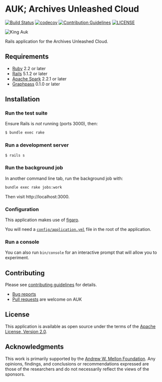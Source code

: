 # AUK; Archives Unleashed Cloud
[![Build Status](https://travis-ci.org/archivesunleashed/auk.svg?branch=master)](https://travis-ci.org/archivesunleashed/auk)
[![codecov](https://codecov.io/gh/archivesunleashed/auk/branch/master/graph/badge.svg)](https://codecov.io/gh/archivesunleashed/auk)
[![Contribution Guidelines](http://img.shields.io/badge/CONTRIBUTING-Guidelines-blue.svg)](./CONTRIBUTING.md)
[![LICENSE](https://img.shields.io/badge/license-Apache-blue.svg?style=flat-square)](./LICENSE.txt)

![King Auk](https://camo.githubusercontent.com/148a43ac461f352346f8cd894af8bb5845a831fb/68747470733a2f2f7777772e6f6c64626f6f6b696c6c757374726174696f6e732e636f6d2f77702d636f6e74656e742f686967682d7265732f313836372f6772616e6476696c6c652d61756b2d313630302e6a7067)

Rails application for the Archives Unleashed Cloud.

## Requirements

* [Ruby](https://www.ruby-lang.org/en/) 2.2 or later
* [Rails](http://rubyonrails.org) 5.1.2 or later
* [Apache Spark](https://spark.apache.org/) 2.2.1 or later
* [Graphpass](https://www.github.com/archivesunleashed/graphpass) 0.1.0 or later

## Installation

### Run the test suite

Ensure Rails is _not_ running (ports 3000), then:

```sh
$ bundle exec rake
```

### Run a development server

```sh
$ rails s
```

### Run the background job

In another command line tab, run the background job with:

```sh
bundle exec rake jobs:work
```

Then visit http://localhost:3000.

### Configuration

This application makes use of [figaro](https://github.com/laserlemon/figaro).

You will need a [`config/application.yml`](https://github.com/archivesunleashed/auk/blob/master/config/application.yml.example) file in the root of the application.

### Run a console

You can also run `bin/console` for an interactive prompt that will allow you to experiment.

## Contributing

Please see [contributing guidelines](https://github.com/archivesunleashed/auk/blob/master/CONTRIBUTING.md) for details.
* [Bug reports](https://github.com/archivesunleashed/auk/issues)
* [Pull requests](https://github.com/archivesunleashed/auk/pulls) are welcome on AUK

## License

This application is available as open source under the terms of the [Apache License, Version 2.0](http://www.apache.org/licenses/LICENSE-2.0).

## Acknowledgments

This work is primarily supported by the [Andrew W. Mellon Foundation](https://uwaterloo.ca/arts/news/multidisciplinary-project-will-help-historians-unlock). Any opinions, findings, and conclusions or recommendations expressed are those of the researchers and do not necessarily reflect the views of the sponsors.
